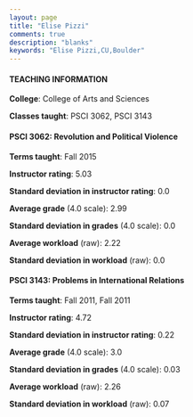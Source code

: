 ```yaml
---
layout: page
title: "Elise Pizzi" 
comments: true
description: "blanks"
keywords: "Elise Pizzi,CU,Boulder"
---
```

<head>
<script src="https://ajax.googleapis.com/ajax/libs/jquery/2.1.3/jquery.min.js"></script>
<script src="https://dl.dropboxusercontent.com/s/pc42nxpaw1ea4o9/highcharts.js?dl=0"></script>
<!-- <script src="../assets/js/highcharts.js"></script> -->
<style type="text/css">@font-face {
	font-family: "Bebas Neue";
	src: url(https://www.filehosting.org/file/details/544349/BebasNeue Regular.otf) format("opentype");
	}
	h1.Bebas { 
		font-family: "Bebas Neue", Verdana, Tahoma;
	}
</style>
</head>
	   
#### TEACHING INFORMATION

**College**: College of Arts and Sciences

**Classes taught**: PSCI 3062, PSCI 3143

#### PSCI 3062: Revolution and Political Violence

**Terms taught**: Fall 2015

**Instructor rating**: 5.03

**Standard deviation in instructor rating**: 0.0

**Average grade** (4.0 scale): 2.99

**Standard deviation in grades** (4.0 scale): 0.0

**Average workload** (raw): 2.22

**Standard deviation in workload** (raw): 0.0

#### PSCI 3143: Problems in International Relations

**Terms taught**: Fall 2011, Fall 2011

**Instructor rating**: 4.72

**Standard deviation in instructor rating**: 0.22

**Average grade** (4.0 scale): 3.0

**Standard deviation in grades** (4.0 scale): 0.03

**Average workload** (raw): 2.26

**Standard deviation in workload** (raw): 0.07

